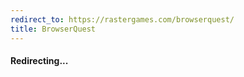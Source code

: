 ```yaml
---
redirect_to: https://rastergames.com/browserquest/
title: BrowserQuest
---
```


#### Redirecting...
